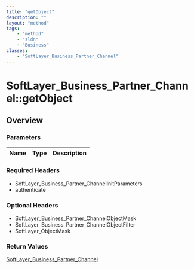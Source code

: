 ```yaml
---
title: "getObject"
description: ""
layout: "method"
tags:
    - "method"
    - "sldn"
    - "Business"
classes:
    - "SoftLayer_Business_Partner_Channel"
---
```

# SoftLayer_Business_Partner_Channel::getObject
## Overview 


### Parameters 
|Name | Type | Description |
| --- | --- | --- |


### Required Headers
* SoftLayer_Business_Partner_ChannelInitParameters
* authenticate

### Optional Headers
* SoftLayer_Business_Partner_ChannelObjectMask
* SoftLayer_Business_Partner_ChannelObjectFilter
* SoftLayer_ObjectMask

### Return Values
<a href='/reference/datatypes/SoftLayer_Business_Partner_Channel'>SoftLayer_Business_Partner_Channel </a>


